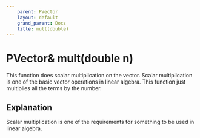 ```yaml
---
    parent: PVector
    layout: default
    grand_parent: Docs
    title: mult(double)
---
```

# PVector& mult(double n)
This function does scalar multiplication on the vector. Scalar multiplication is one of the basic vector operations in linear algebra. This function just multiplies all the terms by the number. 

## Explanation
Scalar multiplication is one of the requirements for something to be used in linear algebra. 